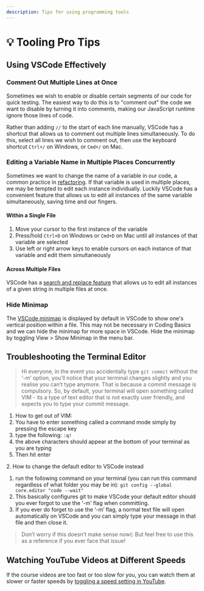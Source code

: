 ```yaml
---
description: Tips for using programming tools
---
```


# 💡 Tooling Pro Tips

## Using VSCode Effectively

### Comment Out Multiple Lines at Once

Sometimes we wish to enable or disable certain segments of our code for quick testing. The easiest way to do this is to "comment out" the code we want to disable by turning it into comments, making our JavaScript runtime ignore those lines of code.

Rather than adding `//` to the start of each line manually, VSCode has a shortcut that allows us to comment out multiple lines simultaneously. To do this, select all lines we wish to comment out, then use the keyboard shortcut `Ctrl+/` on Windows, or `Cmd+/` on Mac.

### Editing a Variable Name in Multiple Places Concurrently

Sometimes we want to change the name of a variable in our code, a common practice in [refactoring](https://en.wikipedia.org/wiki/Code_refactoring). If that variable is used in multiple places, we may be tempted to edit each instance individually. Luckily VSCode has a convenient feature that allows us to edit all instances of the same variable simultaneously, saving time and our fingers.

#### Within a Single File

1. Move your cursor to the first instance of the variable
2. Press/hold `Ctrl+D` on Windows or `Cmd+D` on Mac until all instances of that variable are selected
3. Use left or right arrow keys to enable cursors on each instance of that variable and edit them simultaneously

#### Across Multiple Files

VSCode has a [search and replace feature](https://code.visualstudio.com/docs/editor/codebasics#\_search-across-files) that allows us to edit all instances of a given string in multiple files at once.

### Hide Minimap

The [VSCode minimap](https://code.visualstudio.com/docs/getstarted/userinterface#\_minimap) is displayed by default in VSCode to show one's vertical position within a file. This may not be necessary in Coding Basics and we can hide the minimap for more space in VSCode. Hide the minimap by toggling View > Show Minimap in the menu bar.

## Troubleshooting the Terminal Editor

> Hi everyone, in the event you accidentally type `git commit` without the ‘-m’ option, you’ll notice that your terminal changes slightly and you realise you can’t type anymore. That is because a commit message is compulsory. So, by default, your terminal will open something called VIM - its a type of text editor that is not exactly user friendly, and expects you to type your commit message.

1. How to get out of VIM:
2. You have to enter something called a command mode simply by pressing the escape key
3. type the following:  `:q!`
4. the above characters should appear at the bottom of your terminal as you are typing
5. Then hit enter

2\. How to change the default editor to VSCode instead

1. run the following command on your terminal (you can run this command regardless of what folder you may be in): `git config --global core.editor "code --wait"`
2. This basically configures git to make VSCode your default editor should you ever forgot to use the ‘-m’ flag when committing.
3. If you ever do forget to use the ‘-m’ flag, a normal text file will open automatically on VSCode and you can simply type your message in that file and then close it.

> Don’t worry if this doesn’t make sense now(: But feel free to use this as a reference if you ever face that issue!

## Watching YouTube Videos at Different Speeds

If the course videos are too fast or too slow for you, you can watch them at slower or faster speeds by [toggling a speed setting in YouTube](https://support.google.com/youtube/answer/7509567?co=GENIE.Platform%3DDesktop\&hl=en).
